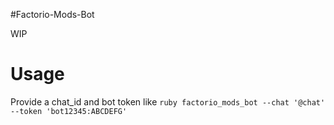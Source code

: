 #Factorio-Mods-Bot

WIP

# Usage

Provide a chat_id and bot token like `ruby factorio_mods_bot --chat '@chat' --token 'bot12345:ABCDEFG'`
